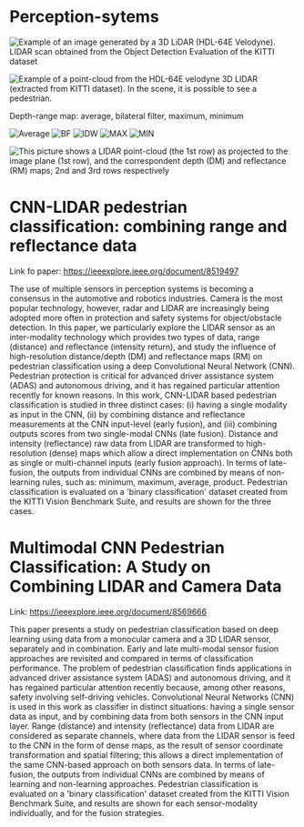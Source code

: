 # Perception-sytems

![Example of an image generated by a 3D LiDAR (HDL-64E Velodyne). LIDAR scan obtained from the Object Detection Evaluation of the KITTI dataset](https://github.com/gledsonmelotti/Perception-sytems/blob/master/Images/Figure1.gif)

![Example of a point-cloud from the HDL-64E velodyne 3D LIDAR (extracted from KITTI dataset). In the scene, it is possible to see a pedestrian.](https://github.com/gledsonmelotti/Perception-sytems/blob/master/Images/Figure3.gif)

Depth-range map: average, bilateral filter, maximum, minimum

![Average](https://github.com/gledsonmelotti/Perception-sytems/blob/master/Images/000065_AVG.png)
![BF](https://github.com/gledsonmelotti/Perception-sytems/blob/master/Images/000065_BF.png)
![IDW](https://github.com/gledsonmelotti/Perception-sytems/blob/master/Images/000065_IDW.png)
![MAX](https://github.com/gledsonmelotti/Perception-sytems/blob/master/Images/000065_MAX.png)
![MIN](https://github.com/gledsonmelotti/Perception-sytems/blob/master/Images/000065_MIN.png)


![This picture shows a LIDAR point-cloud (the 1st row) as projected to the image plane (1st row), and the correspondent depth (DM) and reflectance (RM) maps; 2nd and 3rd rows respectively](https://github.com/gledsonmelotti/Perception-sytems/blob/master/Images/Figure2.gif)

# CNN-LIDAR pedestrian classification: combining range and reflectance data

Link fo paper: https://ieeexplore.ieee.org/document/8519497

The use of multiple sensors in perception systems is becoming a consensus in the automotive and robotics industries. Camera is the most popular technology, however, radar and LIDAR are increasingly being adopted more often in protection and safety systems for object/obstacle detection. In this paper, we particularly explore the LIDAR sensor as an inter-modality technology which provides two types of data, range (distance) and reflectance (intensity return), and study the influence of high-resolution distance/depth (DM) and reflectance maps (RM) on pedestrian classification using a deep Convolutional Neural Network (CNN). Pedestrian protection is critical for advanced driver assistance system (ADAS) and autonomous driving, and it has regained particular attention recently for known reasons. In this work, CNN-LIDAR based pedestrian classification is studied in three distinct cases: (i) having a single modality as input in the CNN, (ii) by combining distance and reflectance measurements at the CNN input-level (early fusion), and (iii) combining outputs scores from two single-modal CNNs (late fusion). Distance and intensity (reflectance) raw data from LIDAR are transformed to high-resolution (dense) maps which allow a direct implementation on CNNs both as single or multi-channel inputs (early fusion approach). In terms of late-fusion, the outputs from individual CNNs are combined by means of non-learning rules, such as: minimum, maximum, average, product. Pedestrian classification is evaluated on a 'binary classification' dataset created from the KITTI Vision Benchmark Suite, and results are shown for the three cases.


# Multimodal CNN Pedestrian Classification: A Study on Combining LIDAR and Camera Data

Link: https://ieeexplore.ieee.org/document/8569666

This paper presents a study on pedestrian classification based on deep learning using data from a monocular camera and a 3D LIDAR sensor, separately and in combination. Early and late multi-modal sensor fusion approaches are revisited and compared in terms of classification performance. The problem of pedestrian classification finds applications in advanced driver assistance system (ADAS) and autonomous driving, and it has regained particular attention recently because, among other reasons, safety involving self-driving vehicles. Convolutional Neural Networks (CNN) is used in this work as classifier in distinct situations: having a single sensor data as input, and by combining data from both sensors in the CNN input layer. Range (distance) and intensity (reflectance) data from LIDAR are considered as separate channels, where data from the LIDAR sensor is feed to the CNN in the form of dense maps, as the result of sensor coordinate transformation and spatial filtering; this allows a direct implementation of the same CNN-based approach on both sensors data. In terms of late-fusion, the outputs from individual CNNs are combined by means of learning and non-learning approaches. Pedestrian classification is evaluated on a 'binary classification' dataset created from the KITTI Vision Benchmark Suite, and results are shown for each sensor-modality individually, and for the fusion strategies.




